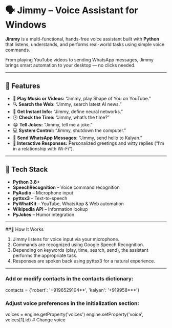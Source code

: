# 🗣️ Jimmy – Voice Assistant for Windows

**Jimmy** is a multi-functional, hands-free voice assistant built with **Python** that listens, understands, and performs real-world tasks using simple voice commands.  

From playing YouTube videos to sending WhatsApp messages, Jimmy brings smart automation to your desktop — no clicks needed.  

---

## 🚀 Features

- 🎵 **Play Music or Videos:** “Jimmy, play Shape of You on YouTube.”  
- 🔍 **Search the Web:** “Jimmy, search latest AI news.”  
- 🧠 **Get Instant Info:** “Jimmy, define neural networks.”  
- 🕒 **Check the Time:** “Jimmy, what’s the time?”  
- 😂 **Tell Jokes:** “Jimmy, tell me a joke.”  
- 💻 **System Control:** “Jimmy, shutdown the computer.”  
- 💬 **Send WhatsApp Messages:** “Jimmy, send hello to Kalyan.”  
- 👋 **Interactive Responses:** Personalized greetings and witty replies (“I’m in a relationship with Wi-Fi”).  

---

## 🧩 Tech Stack

- **Python 3.8+**  
- **SpeechRecognition** – Voice command recognition  
- **PyAudio** – Microphone input  
- **pyttsx3** – Text-to-speech  
- **PyWhatKit** – YouTube, WhatsApp & Web automation  
- **Wikipedia API** – Information lookup  
- **PyJokes** – Humor integration

---

##🧠 How It Works

1. Jimmy listens for voice input via your microphone.
2. Commands are recognized using Google Speech Recognition.
3. Depending on keywords (play, time, search, send), the assistant performs the appropriate task.
4. Responses are spoken back using pyttsx3 for a natural experience.

---

### Add or modify contacts in the contacts dictionary:

contacts = {'robert': '+9196529104**', 'kalyan': '+919958***'}

### Adjust voice preferences in the initialization section:

voices = engine.getProperty('voices')
engine.setProperty('voice', voices[1].id)  # Change voice

